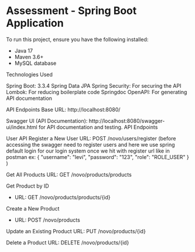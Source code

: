 # Assessment - Spring Boot Application

To run this project, ensure you have the following installed:

- Java 17
- Maven 3.6+
- MySQL database

Technologies Used

Spring Boot: 3.3.4
Spring Data JPA
Spring Security: For securing the API
Lombok: For reducing boilerplate code
Springdoc OpenAPI: For generating API documentation

API Endpoints
Base URL: http://localhost:8080/

Swagger UI (API Documentation): http://localhost:8080/swagger-ui/index.html for API documentation and testing.
API Endpoints

User API
Register a New User
URL: POST /novo/users/register
(before accessing the swagger need to register users and here we use spring default login for our login system
once we hit with register url like in postman 
ex:
{
"username": "levi",
"password": "123",
"role": "ROLE_USER"
}
)


Get All Products
URL: GET /novo/products/products

Get Product by ID
* URL: GET /novo/products/products/{id}

Create a New Product
* URL: POST /novo/products

Update an Existing Product
URL: PUT /novo/products/{id}

Delete a Product
URL: DELETE /novo/products/{id}